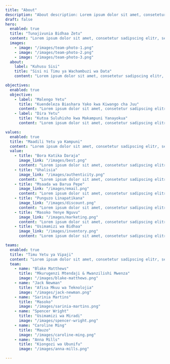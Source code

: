 ```yaml
---
title: "About"
description: "About description: Lorem ipsum dolor sit amet, consetetur sadipscing elitr, sed diam nonumy."
draft: false
hero:
  enabled: true
  title: "Tunajivunia Bidhaa Zetu"
  content: "Lorem ipsum dolor sit amet, consetetur sadipscing elitr, sed diam nonumy eirmod tempor invidunt ut labore et dolore magna aliquyam erat, sed diam voluptua."
  images:
    - image: "/images/team-photo-1.png"
    - image: "/images/team-photo-2.png"
    - image: "/images/team-photo-3.png"
  about:
    label: "Kuhusu Sisi"
    title: "Sisi ni Timu ya Wachambuzi wa Data"
    content: "Lorem ipsum dolor sit amet, consetetur sadipscing elitr, sed diam nonumy eirmod tempor invidunt ut labore et dolore magna aliquyam erat, sed diam voluptua. At vero eos et accusam et justo duo dolores et ea rebum."

objectives:
  enabled: true
  objective:
    - label: "Malengo Yetu"
      title: "Kuendeleza Biashara Yako kwa Kiwango cha Juu"
      content: "Lorem ipsum dolor sit amet, consetetur sadipscing elitr, sed diam nonumy eirmod tempor invidunt ut labore et dolore magna aliquyam erat, sed diam voluptua. At vero eos et accusam et justo duo dolores et ea rebum."
    - label: "Dira Yetu"
      title: "Kutoa Suluhisho kwa Makampuni Yanayokua"
      content: "Lorem ipsum dolor sit amet, consetetur sadipscing elitr, sed diam nonumy eirmod tempor invidunt ut labore et dolore magna aliquyam erat, sed diam voluptua. At vero eos et accusam et justo duo dolores et ea rebum."

values:
  enabled: true
  title: "Maadili Yetu ya Kampuni"
  content: "Lorem ipsum dolor sit amet, consetetur sadipscing elitr, sed diam nonumy."
  value:
    - title: "Bora Katika Daraja"
      image_link: "/images/best.png"
      content: "Lorem ipsum dolor sit amet, consetetur sadipscing elitr, sed diam nonumy."
    - title: "Uhalisia"
      image_link: "/images/authenticity.png"
      content: "Lorem ipsum dolor sit amet, consetetur sadipscing elitr, sed diam nonumy."
    - title: "Msaada wa Barua Pepe"
      image_link: "/images/email.png"
      content: "Lorem ipsum dolor sit amet, consetetur sadipscing elitr, sed diam nonumy."
    - title: "Punguzo Linapatikana"
      image_link: "/images/discount.png"
      content: "Lorem ipsum dolor sit amet, consetetur sadipscing elitr, sed diam nonumy."
    - title: "Masoko Yenye Nguvu"
      image_link: "/images/marketing.png"
      content: "Lorem ipsum dolor sit amet, consetetur sadipscing elitr, sed diam nonumy."
    - title: "Usimamizi wa Bidhaa"
      image_link: "/images/inventory.png"
      content: "Lorem ipsum dolor sit amet, consetetur sadipscing elitr, sed diam nonumy."

teams:
  enabled: true
  title: "Timu Yetu ya Vipaji"
  content: "Lorem ipsum dolor sit amet, consetetur sadipscing elitr, sed diam nonumy eirmod tempor invidunt ut labore."
  team:
    - name: "Blake Matthews"
      title: "Mkurugenzi Mtendaji & Mwanzilishi Mwenza"
      image: "/images/blake-matthews.png"
    - name: "Jack Newman"
      title: "Afisa Mkuu wa Teknolojia"
      image: "/images/jack-newman.png"
    - name: "Sarinia Martins"
      title: "Masoko"
      image: "/images/sarinia-martins.png"
    - name: "Spencer Wright"
      title: "Usimamizi wa Miradi"
      image: "/images/spencer-wright.png"
    - name: "Caroline Ming"
      title: "Mauzo"
      image: "/images/caroline-ming.png"
    - name: "Anna Mills"
      title: "Kiongozi wa Ubunifu"
      image: "/images/anna-mills.png"

---
```

